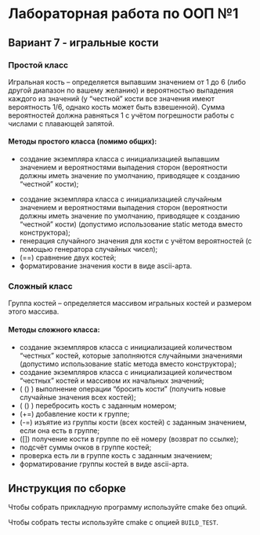 # Лабораторная работа по ООП №1

## Вариант 7 - игральные кости

### Простой класс

Игральная кость – определяется выпавшим значением от 1 до 6 (либо
другой диапазон по вашему желанию) и вероятностью выпадения каждого из значений (у
“честной” кости все значения имеют вероятность 1/6, однако кость может быть
взвешенной). Сумма вероятностей должна равняться 1 с учётом погрешности работы с
числами с плавающей запятой.

#### Методы простого класса (помимо общих):

* создание экземпляра класса с инициализацией выпавшим значением и
  вероятностями выпадения сторон (вероятности должны иметь значение по
  умолчанию, приводящее к созданию “честной” кости);

- создание экземпляра класса с инициализацией случайным значением и
  вероятностями выпадения сторон (вероятности должны иметь значение по
  умолчанию, приводящее к созданию “честной” кости) (допустимо использование
  static метода вместо конструктора);
- генерация случайного значения для кости с учётом вероятностей (с помощью
  генератора случайных чисел);
- (==) сравнение двух костей;
- форматирование значения кости в виде ascii-арта.

### Сложный класс

Группа костей – определяется массивом игральных костей и размером
этого массива.

#### Методы сложного класса:

- создание экземпляров класса с инициализацией количеством “честных” костей,
  которые заполняются случайными значениями (допустимо использование static
  метода вместо конструктора);
- создание экземпляров класса с инициализацией количеством “честных” костей и
  массивом их начальных значений;
- ( () ) выполнение операции “бросить кости” (получить новые случайные значения
  всех костей);
- ( () ) перебросить кость с заданным номером;
- (+=) добавление кости к группе;
- (-=) изъятие из группы кости (всех костей) с заданным значением, если она есть в
  группе;
- ([]) получение кости в группе по её номеру (возврат по ссылке);
- подсчёт суммы очков в группе костей;
- проверка есть ли в группе кость с заданным значением;
- форматирование группы костей в виде ascii-арта.

## Инструкция по сборке

Чтобы собрать прикладную программу используйте cmake без опций.

Чтобы собрать тесты используйте cmake c опцией `BUILD_TEST`.
